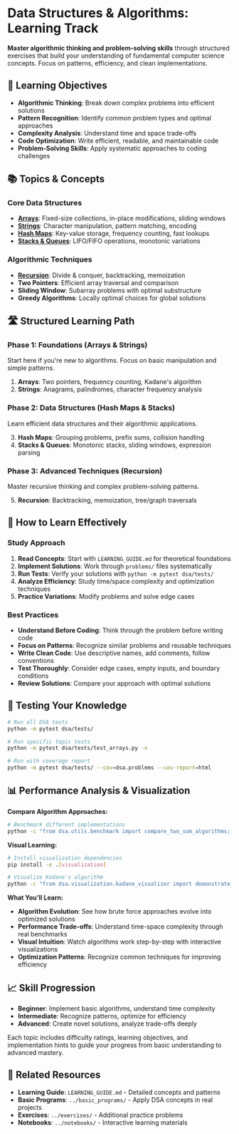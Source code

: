 # Data Structures & Algorithms: Learning Track

**Master algorithmic thinking and problem-solving skills** through structured exercises that build your understanding of fundamental computer science concepts. Focus on patterns, efficiency, and clean implementations.

## 🎯 Learning Objectives

- **Algorithmic Thinking**: Break down complex problems into efficient solutions
- **Pattern Recognition**: Identify common problem types and optimal approaches
- **Complexity Analysis**: Understand time and space trade-offs
- **Code Optimization**: Write efficient, readable, and maintainable code
- **Problem-Solving Skills**: Apply systematic approaches to coding challenges

## 📚 Topics & Concepts

### Core Data Structures
- **[Arrays](arrays.md)**: Fixed-size collections, in-place modifications, sliding windows
- **[Strings](strings.md)**: Character manipulation, pattern matching, encoding
- **[Hash Maps](hash_maps.md)**: Key-value storage, frequency counting, fast lookups
- **[Stacks & Queues](stacks_queues.md)**: LIFO/FIFO operations, monotonic variations

### Algorithmic Techniques
- **[Recursion](recursion.md)**: Divide & conquer, backtracking, memoization
- **Two Pointers**: Efficient array traversal and comparison
- **Sliding Window**: Subarray problems with optimal substructure
- **Greedy Algorithms**: Locally optimal choices for global solutions

## 🛣️ Structured Learning Path

### Phase 1: Foundations (Arrays & Strings)
Start here if you're new to algorithms. Focus on basic manipulation and simple patterns.

1. **Arrays**: Two pointers, frequency counting, Kadane's algorithm
2. **Strings**: Anagrams, palindromes, character frequency analysis

### Phase 2: Data Structures (Hash Maps & Stacks)
Learn efficient data structures and their algorithmic applications.

3. **Hash Maps**: Grouping problems, prefix sums, collision handling
4. **Stacks & Queues**: Monotonic stacks, sliding windows, expression parsing

### Phase 3: Advanced Techniques (Recursion)
Master recursive thinking and complex problem-solving patterns.

5. **Recursion**: Backtracking, memoization, tree/graph traversals

## 🚀 How to Learn Effectively

### Study Approach
1. **Read Concepts**: Start with `LEARNING_GUIDE.md` for theoretical foundations
2. **Implement Solutions**: Work through `problems/` files systematically
3. **Run Tests**: Verify your solutions with `python -m pytest dsa/tests/`
4. **Analyze Efficiency**: Study time/space complexity and optimization techniques
5. **Practice Variations**: Modify problems and solve edge cases

### Best Practices
- **Understand Before Coding**: Think through the problem before writing code
- **Focus on Patterns**: Recognize similar problems and reusable techniques
- **Write Clean Code**: Use descriptive names, add comments, follow conventions
- **Test Thoroughly**: Consider edge cases, empty inputs, and boundary conditions
- **Review Solutions**: Compare your approach with optimal solutions

## 🧪 Testing Your Knowledge

```bash
# Run all DSA tests
python -m pytest dsa/tests/

# Run specific topic tests
python -m pytest dsa/tests/test_arrays.py -v

# Run with coverage report
python -m pytest dsa/tests/ --cov=dsa.problems --cov-report=html
```

## 📊 Performance Analysis & Visualization

**Compare Algorithm Approaches:**
```bash
# Benchmark different implementations
python -c "from dsa.utils.benchmark import compare_two_sum_algorithms; compare_two_sum_algorithms()"
```

**Visual Learning:**
```bash
# Install visualization dependencies
pip install -e .[visualization]

# Visualize Kadane's algorithm
python -c "from dsa.visualization.kadane_visualizer import demonstrate_kadane_visualization; demonstrate_kadane_visualization()"
```

**What You'll Learn:**
- **Algorithm Evolution**: See how brute force approaches evolve into optimized solutions
- **Performance Trade-offs**: Understand time-space complexity through real benchmarks
- **Visual Intuition**: Watch algorithms work step-by-step with interactive visualizations
- **Optimization Patterns**: Recognize common techniques for improving efficiency

## 📈 Skill Progression

- **Beginner**: Implement basic algorithms, understand time complexity
- **Intermediate**: Recognize patterns, optimize for efficiency
- **Advanced**: Create novel solutions, analyze trade-offs deeply

Each topic includes difficulty ratings, learning objectives, and implementation hints to guide your progress from basic understanding to advanced mastery.

## 🔗 Related Resources

- **Learning Guide**: `LEARNING_GUIDE.md` - Detailed concepts and patterns
- **Basic Programs**: `../basic_programs/` - Apply DSA concepts in real projects
- **Exercises**: `../exercises/` - Additional practice problems
- **Notebooks**: `../notebooks/` - Interactive learning materials
